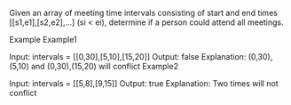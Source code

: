 Given an array of meeting time intervals consisting of start and end times [[s1,e1],[s2,e2],...] (si < ei), determine if a person could attend all meetings.

Example
Example1

Input: intervals = [[0,30],[5,10],[15,20]]
Output: false
Explanation:
(0,30), (5,10) and (0,30),(15,20) will conflict
Example2

Input: intervals = [[5,8],[9,15]]
Output: true
Explanation:
Two times will not conflict
